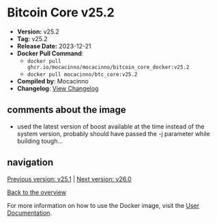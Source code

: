 # Bitcoin Core v25.2

- **Version:** v25.2
- **Tag:** v25.2
- **Release Date:** 2023-12-21
- **Docker Pull Command**:
  - `docker pull ghcr.io/mocacinno/mocacinno/bitcoin_core_docker:v25.2`
  - `docker pull mocacinno/btc_core:v25.2`
- **Compiled by**: Mocacinno
- **Changelog**: [View Changelog](https://github.com/bitcoin/bitcoin/blob/v25.2/doc/release-notes.md)

## comments about the image

- used the latest version of boost available at the time instead of the system version, probably should have passed the -j parameter while building tough...

## navigation

[Previous version: v25.1](./v25.1.md) | [Next version: v26.0](./v26.0.md)

[Back to the overview](./Readme.md)

For more information on how to use the Docker image, visit the [User Documentation](../userdocs/Readme.md).

<!-- Google tag (gtag.js) -->
<script async src="https://www.googletagmanager.com/gtag/js?id=G-BPC6NC6FF9"></script>
<script>
  window.dataLayer = window.dataLayer || [];
  function gtag(){dataLayer.push(arguments);}
  gtag('js', new Date());

  gtag('config', 'G-BPC6NC6FF9');
</script>
